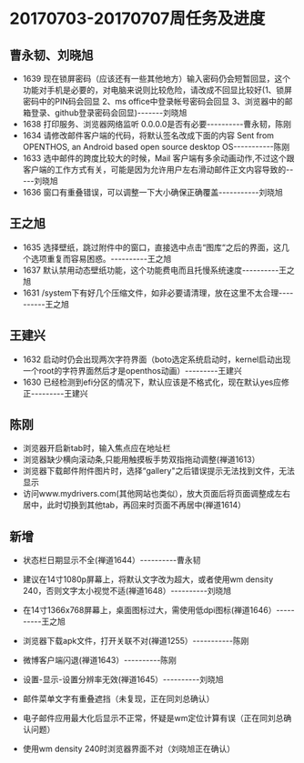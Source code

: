 # 20170703-20170707周任务及进度
## 曹永韧、刘晓旭 
  - 1639 现在锁屏密码（应该还有一些其他地方）输入密码仍会短暂回显，这个功能对手机是必要的，对电脑来说则比较危险，请改成不回显比较好(1、锁屏密码中的PIN码会回显 2、ms office中登录帐号密码会回显 3、浏览器中的邮箱登录、github登录密码会回显)-------刘晓旭
  - 1638 打印服务、浏览器网络监听 0.0.0.0是否有必要----------曹永韧，陈刚
  - 1634 请修改邮件客户端的代码，将默认签名改成下面的内容 Sent from OPENTHOS, an Android based open source desktop OS-----------陈刚
  - 1633 选中邮件的跨度比较大的时候，Mail 客户端有多余动画动作,不过这个跟客户端的工作方式有关，可能是因为允许用户左右滑动邮件正文内容导致的-----刘晓旭
  - 1636 窗口有重叠错误，可以调整一下大小确保正确覆盖-----------刘晓旭
## 王之旭  
  - 1635 选择壁纸，跳过附件中的窗口，直接选中点击“图库“之后的界面，这几个选项重复而容易困惑。----------王之旭
  - 1637 默认禁用动态壁纸功能，这个功能费电而且托慢系统速度----------王之旭
  - 1631 /system下有好几个压缩文件，如非必要请清理，放在这里不太合理----------王之旭
## 王建兴
  - 1632 启动时仍会出现两次字符界面（boto选定系统启动时，kernel启动出现一个root的字符界面然后才是openthos动画）---------王建兴
  - 1630 已经检测到efi分区的情况下，默认应该是不格式化，现在默认yes应修正---------王建兴
## 陈刚
  - 浏览器开启新tab时，输入焦点应在地址栏
  - 浏览器缺少横向滚动条,只能用触摸板手势双指拖动调整(禅道1613）
  - 浏览器下载邮件附件图片时，选择“gallery"之后错误提示无法找到文件，无法显示
  - 访问www.mydrivers.com(其他网站也类似），放大页面后将页面调整成左右居中，此时切换到其他tab，再回来时页面不再居中(禅道1614）

## 新增
  - 状态栏日期显示不全(禅道1644）----------曹永韧
  - 建议在14寸1080p屏幕上，将默认文字改为超大，或者使用wm density 240，否则文字太小视觉不适(禅道1648）----------刘晓旭
  - 在14寸1366x768屏幕上，桌面图标过大，需使用低dpi图标(禅道1646）----------王之旭
  - 浏览器下载apk文件，打开关联不对(禅道1255）-----------陈刚
  - 微博客户端闪退(禅道1643）----------陈刚
  - 设置-显示-设置分辨率无效(禅道1645）----------刘晓旭
  
  - 邮件菜单文字有重叠遮挡（未复现，正在同刘总确认）
  - 电子邮件应用最大化后显示不正常，怀疑是wm定位计算有误（正在同刘总确认问题）
  - 使用wm density 240时浏览器界面不对（刘晓旭正在确认）
